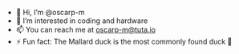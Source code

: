 - 👋 Hi, I’m @oscarp-m
- 👀 I’m interested in coding and hardware
- 📫 You can reach me at oscarp-m@tuta.io
- ⚡ Fun fact: The Mallard duck is the most commonly found duck 🦆

<!---
oscarp-m/oscarp-m is a ✨ special ✨ repository because its `README.md` (this file) appears on your GitHub profile.
You can click the Preview link to take a look at your changes.
--->
